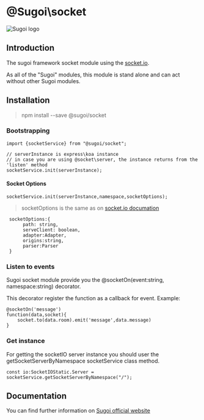 # @Sugoi\socket

![Sugoi logo](https://sugoijs.com/assets/logo_inverse.png)


## Introduction
The sugoi framework socket module using the [socket.io](https://www.npmjs.com/package/socket.io).

As all of the "Sugoi" modules, this module is stand alone and can act without other Sugoi modules.

## Installation

> npm install --save @sugoi/socket

### Bootstrapping

    import {socketService} from "@sugoi/socket";

    // serverInstance is express\koa instance
    // in case you are using @socket\server, the instance returns from the 'listen' method
    socketService.init(serverInstance);

#### Socket Options
    socketService.init(serverInstance,namespace,socketOptions);

> socketOptions is the same as on [socket.io documation](https://socket.io/docs/server-api/)

     socketOptions:{
          path: string,
          serveClient: boolean,
          adapter:Adapter,
          origins:string,
          parser:Parser
     }

### Listen to events

Sugoi socket module provide you the @socketOn(event:string, namespace:string) decorator.

This decorator register the function as a callback for event.
Example:

    @socketOn('message')
    function(data,socket){
        socket.to(data.room).emit('message',data.message)
    }


### Get instance

For getting the socketIO server instance you should user the getSocketServerByNamespace socketService class method.

    const io:SocketIOStatic.Server = socketService.getSocketServerByNamespace("/");

## Documentation

You can find further information on [Sugoi official website](http://www.sugoijs.com)